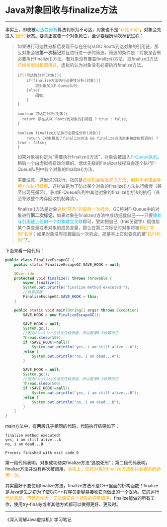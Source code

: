 # Java对象回收与finalize方法

---

事实上，即使被<font color = #00BFFF>可达性分析</font>算法判断为不可达，对象也不是<font color = orange>“非死不可”</font>，对象会先进入<font color = orange>“缓刑”</font>状态。要真正宣告一个对象死亡，至少要经历两次标记过程：

> 如果进行可达性分析后发现不存在任何从GC Roots到达对象的引用链，那么对象会被**第一次标记**并且进行进一步的筛选，筛选的条件是：对象是否有必要执行finalize()方法。若对象没有覆盖finalize()方法，或finalize()方法<font color = orange>已经被虚拟机调用过</font>，虚拟机认为对象没有必要执行finalize方法。
>
> ```pseudocode
> if(!可达性分析(对象)){
>     if(finalize方法执行必要性分析(对象)){
>         将对象加入F-Queue队列;
>     }else{
>         回收;
>     }
> }
> ```
>
> ```pseudocode
> boolean 可达性分析(对象){
> 	return 存在从GC Roots到对象的引用链 ? true : false;
> }
> ```
>
> ```pseudocode
> boolean finalize方法执行必要性分析(对象){
>     return (对象覆盖了finalize方法 && finalize方法尚未被虚拟机调用) ? true : false;
> }
> ```
>
> 如果对象被判定为“需要执行finalize()方法”，对象会被加入<font color = #00BFFF>F-Queue队列</font>。稍后一个由虚拟机自动创建的、低优先级的Finalizer线程将会逐个执行F-Queue队列中各个对象的finalize()方法。
>
> 需要注意，这里说的执行，指的是<font color = orange>虚拟机会触发这个方法，但并不承诺会等待方法执行结束</font>。这样做是为了防止某个对象的finalize()方法执行缓慢（甚至出现死循环），影响F-Queue队列中其他对象的finalize()方法的执行（甚至导致整个内存回收机制奔溃）。
>
> finalize()方法是对象<font color = orange>逃脱“死刑”的最后一次机会</font>。GC将对F-Queue中的对象进行**第二次标记**，如果对象在finalize()方法中成功拯救自己——只要<font color = #00BFFF>重新与引用链上任何一个对象建立关联</font>即可，譬如把自己（this关键字）赋值给某个类变量或者对象的成员变量，那么在第二次标记时对象将被<font color = orange>移出“死刑”名单</font>；如果对象没有把握最后一次机会，那基本上它就要真的被<font color = orange>“执行死刑”</font>了。

下面来看一段代码：

```java
public class FinalizeEscapeGC {
    public static FinalizeEscapeGC SAVE_HOOK = null;

    @Override
    protected void finalize() throws Throwable {
        super.finalize();
        System.out.println("finalize method executed!");
        //自我拯救
        FinalizeEscapeGC.SAVE_HOOK = this;
    }

    public static void main(String[] args) throws Exception{
        SAVE_HOOK = new FinalizeEscapeGC();

        SAVE_HOOK = null;
        System.gc();
        //因为finalize方法优先级很低，所以暂停0.5秒等待它
        Thread.sleep(500);
        if (SAVE_HOOK!=null){
            System.out.println("yes, i am still alive...A");
        }else {
            System.out.println("no, i am dead...A");
        }

        SAVE_HOOK = null;
        System.gc();
        //因为finalize方法优先级很低，所以暂停0.5秒等待它
        Thread.sleep(500);
        if (SAVE_HOOK!=null){
            System.out.println("yes, i am still alive...B");
        }else {
            System.out.println("no, i am dead...B");
        }
    }
}
```

main方法中，有两段几乎相同的代码，代码执行结果如下：

```
finalize method executed!
yes, i am still alive...A
no, i am dead...B

Process finished with exit code 0
```

第一段代码表明，对象成功结束finalize方法“逃脱死刑”；第二段代码表明，finalize方法并没有再次被调用。<font color = orange>事实上，任何对象的finalize方法都只会被系统调用一次。</font>

其实最好不要使用finalize方法，finalize方法不是C++里面的析构函数！finalize是Java诞生之初为了使C/C++程序员更容易接收它而做出的一个妥协。它的运行<font color = orange>代价高昂，不确定性大，无法保证各个对象的调用顺序</font>。finalize能做的所有工作，使用try-finally或者其他方式都可以做得更好、更及时。

---

《深入理解Java虚拟机》学习笔记